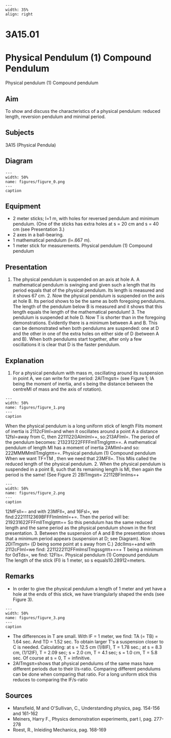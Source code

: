 
```{figure} /figures/busy.png
---
width: 35%
align: right
```
# 3A15.01 
  # Physical Pendulum (1) Compound Pendulum 
 Physical pendulum (1) Compound pendulum    
  
## Aim   
 To show and discuss the characteristics of a physical pendulum: reduced length, reversion pendulum and minimal period.    
  
## Subjects   
 3A15 (Physical Pendula)   
  
## Diagram   
   
```{figure} figures/figure_0.png  
---  
width: 50%  
name: figures/figure_0.png  
---  
caption  
``` 
     
  
## Equipment   
 
 *  2 meter sticks; l=1 m, with holes for reversed pendulum and minimum pendulum. (One of the sticks has extra holes at s = 20 cm and s = 40 cm (see Presentation 3.) 
 *  2 axes in a ball-bearing. 
 *  1 mathematical pendulum (l=.667 m). 
 *  1 meter stick for measurements. Physical pendulum (1) Compound pendulum
    
  
## Presentation   
 1. The physical pendulum is suspended on an axis at hole A. A mathematical pendulum is swinging and given such a length that its period equals that of the physical pendulum. Its length is measured and it shows 67 cm. 2. Now the physical pendulum is suspended on the axis at hole B. Its period shows to be the same as both foregoing pendulums. The length of the pendulum below B is measured and it shows that this length equals the length of the mathematical pendulum! 3. The pendulum is suspended at hole D. Now T is shorter than in the foregoing demonstrations. Evidently there is a minimum between A and B. This can be demonstrated when both pendulums are suspended: one at D and the other in one of the extra holes on either side of D (between A and B). When both pendulums start together, after only a few oscillations it is clear that D is the faster pendulum.   
  
## Explanation   
 1. For a physical pendulum with mass m, oscillating around its suspension in point A, we can write for the period: 2AITmgsπ= (see Figure 1; IA being the moment of inertia, and s being the distance between the centreMl of mass and the axis of rotation).    
```{figure} figures/figure_1.png  
---  
width: 50%  
name: figures/figure_1.png  
---  
caption  
``` 
 When the physical pendulum is a long uniform stick of length Flits moment of inertia is 2112cFIml=and when it oscillates around a point A a distance 12fsl=away from C, then 2211122()AImlml=+, so:213AFIml=. The period of the pendulum becomes: 213231222FFFFmllTmglgππ==. A mathematical pendulum of length Ml has a moment of inertia 2AMIml=and so: 222MMMMmllTmglgππ==. Physical pendulum (1) Compound pendulum When we want TF=TM , then we need that 23MFll=. This Mlis called the reduced length of the physical pendulum. 2. When the physical pendulum is suspended in a point B, such that its remaining length is Ml, then again the period is the same! (See Figure 2) 2BITmgsπ= 22112BFImlms=+   
```{figure} figures/figure_2.png  
---  
width: 50%  
name: figures/figure_2.png  
---  
caption  
``` 
 12MFsll=− and with 23MFll=, and 16Fsl=, we find:22211112369BFFFImlmlml=+=. Then the period will be: 219231622FFFmllTmglgππ== So this pendulum has the same reduced length and the same period as the physical pendulum shown in the first presentation. 3. Between the suspension of A and B the presentation shows that a minimum period appears (suspension at D; see Diagram). Now: 2DITmgsπ= (D being some point at s away from C.) 2dcIIms=+and with 2112cFIml=we find: 2211222112FFmlmslTmgssgππ+==+ T  being a minimum for 0dTds=, we find: 12Fls=. Physical pendulum (1) Compound pendulum The length of the stick (Fl) is 1 meter, so s  equals10.28912=meters.   
  
## Remarks   
 
 *  In order to give the physical pendulum a length of 1 meter and yet have a hole at the ends of this stick, we have triangularly shaped the ends (see Figure 3).   
```{figure} figures/figure_3.png  
---  
width: 50%  
name: figures/figure_3.png  
---  
caption  
``` 
 
 *  The differences in T are small. With lF = 1 meter, we find: TA (= TB) = 1.64 sec. And TD = 1.52 sec. To obtain larger T's a suspension closer to C is needed. Calculating: at s = 12.5 cm (1/8lF), T = 1.78 sec.; at s = 8.3 cm, (1/12lF), T = 2.09 sec; s = 2.0 cm, T = 4.1 sec; s = 1.0 cm, T = 5.8 sec. Of course at s = 0, T = infinitive. 
 *  2AITmgsπ=shows that physical pendulums of the same mass have different periods due to their I/s-ratio. Comparing different pendulums can be done when comparing that ratio. For a long uniform stick this reduces to comparing the lF/s-ratio
   
  
## Sources   
 
 *  Mansfield, M and O'Sullivan, C., Understanding physics, pag. 154-156 and 161-162 
 *  Meiners, Harry F., Physics demonstration experiments, part I, pag. 277-278 
 *  Roest, R., Inleiding Mechanica, pag. 168-169
  